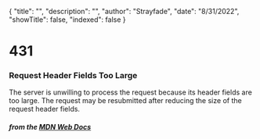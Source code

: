 {
    "title": "",
    "description": "",
    "author": "Strayfade",
    "date": "8/31/2022",
    "showTitle": false,
    "indexed": false
}
# 431
### Request Header Fields Too Large

The server is unwilling to process the request because its header fields are too large. The request may be resubmitted after reducing the size of the request header fields.

#### *from the [MDN Web Docs](https://developer.mozilla.org/en-US/docs/Web/HTTP/Status)* 